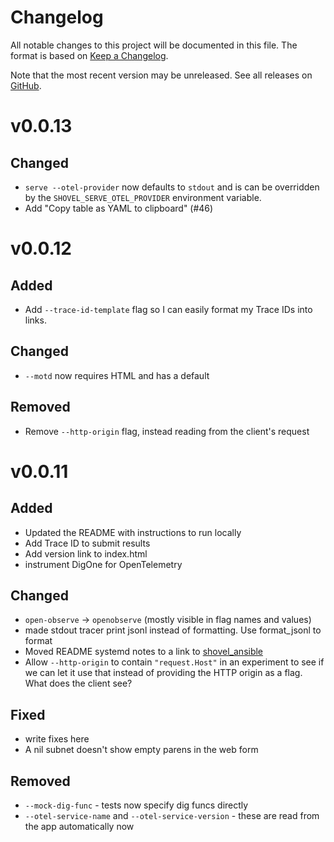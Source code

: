 # Changelog

All notable changes to this project will be documented in this file. The format
is based on [Keep a Changelog](https://keepachangelog.com/en/1.0.0/).

Note that the most recent version may be unreleased. See all releases on [GitHub](https://github.com/bbkane/shovel/releases).

# v0.0.13

## Changed

- `serve --otel-provider` now defaults to `stdout` and is can be overridden by the `SHOVEL_SERVE_OTEL_PROVIDER` environment variable.
- Add "Copy table as YAML to clipboard" (#46)


# v0.0.12

## Added

- Add `--trace-id-template` flag so I can easily format my Trace IDs into links.

## Changed

- `--motd` now requires HTML and has a default

## Removed

- Remove `--http-origin` flag, instead reading from the client's request

# v0.0.11

## Added

- Updated the README with instructions to run locally
- Add Trace ID to submit results
- Add version link to index.html
- instrument DigOne for OpenTelemetry

## Changed

- `open-observe` -> `openobserve` (mostly visible in flag names and values)
- made stdout tracer print jsonl instead of formatting. Use format_jsonl to format
- Moved README systemd notes to a link to [shovel_ansible](https://github.com/bbkane/shovel_ansible/)
- Allow `--http-origin` to contain `"request.Host"` in an experiment to see if we can let it use that instead of providing the HTTP origin as a flag. What does the client see?

## Fixed

- write fixes here
- A nil subnet doesn't show empty parens in the web form

## Removed

- `--mock-dig-func` - tests now specify dig funcs directly
- `--otel-service-name` and `--otel-service-version` - these are read from the app automatically now
